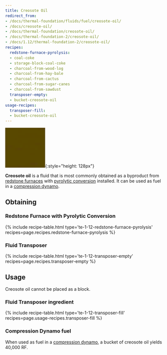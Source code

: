 ```yaml
---
title: Creosote Oil
redirect_from:
- /docs/thermal-foundation/fluids/fuel/creosote-oil/
- /docs/creosote-oil/
- /docs/thermal-foundation/creosote-oil/
- /docs/thermal-foundation-2/creosote-oil/
- /docs/1.12/thermal-foundation-2/creosote-oil/
recipes:
  redstone-furnace-pyrolysis:
  - coal-coke
  - storage-block-coal-coke
  - charcoal-from-wood-log
  - charcoal-from-hay-bale
  - charcoal-from-cactus
  - charcoal-from-sugar-canes
  - charcoal-from-sawdust
  transposer-empty:
  - bucket-creosote-oil
usage-recipes:
  transposer-fill:
  - bucket-creosote-oil
---
```


![Creosote oil](/assets/images/thermal-foundation-2/creosote-oil.gif){:style="height: 128px"}


**Creosote oil** is a fluid that is most commonly obtained as a byproduct from
[redstone furnaces](/docs/1.12/thermal-expansion/redstone-furnace/) with [pyrolytic
conversion](/docs/1.12/thermal-expansion/augment-pyrolytic-conversion/) installed. It can be used as
fuel in a [compression dynamo](/docs/1.12/thermal-expansion/compression-dynamo/).


Obtaining
---------

### Redstone Furnace with Pyrolytic Conversion
{% include recipe-table.html type='te-1-12-redstone-furnace-pyrolysis' recipes=page.recipes.redstone-furnace-pyrolysis %}

### Fluid Transposer
{% include recipe-table.html type='te-1-12-transposer-empty' recipes=page.recipes.transposer-empty %}


Usage
-----

Creosote oil cannot be placed as a block.

### Fluid Transposer ingredient
{% include recipe-table.html type='te-1-12-transposer-fill' recipes=page.usage-recipes.transposer-fill %}

### Compression Dynamo fuel
When used as fuel in a [compression dynamo](/docs/1.12/thermal-expansion/compression-dynamo/), a bucket
of creosote oil yields 40,000 RF.
